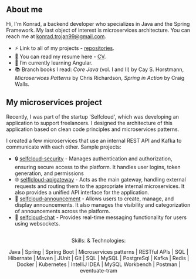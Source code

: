 ## About me

Hi,
I'm Konrad, a backend developer who specializes in Java and the Spring Framework. My last object of interest is microservices architecture. You can reach me at konrad.trojan99@gmail.com.

* ⚡ Link to all of my projects - [repositories](https://github.com/KonradTrojan?tab=repositories).
* 💼 You can read my resume here - [CV](https://github.com/KonradTrojan/KonradTrojan/blob/main/Konrad%20Trojan%20CV.pdf).
* 🌱 I’m currently learning Angular.
* 📚 Branch books I read: *Core Java* (vol. I and II) by Cay S. Horstmann, *Microservices Patterns* by Chris Richardson, *Spring in Action* by Craig Walls.

## My microservices project 

Recently, I was part of the startup 'Selfcloud', which was developing an application to support freelancers. I designed the architecture of this application based on clean code principles and microservices patterns.

I created a few microservices that use an internal REST API and Kafka to communicate with each other. Sample projects:

- 🔒 [selfcloud-security](https://github.com/selfcloud-labs/selfcloud-security/tree/dev) - Manages authentication and authorization, ensuring secure access to the platform. It handles user logins, token generation, and permissions
- 🌐 [selflcloud-apigateway](https://github.com/selfcloud-labs/selfcloud-apigateway/tree/dev) - Acts as the main gateway, handling external requests and routing them to the appropriate internal microservices. It also provides a unified API interface for the application.
- 📝 [selfcloud-announcement](https://github.com/selfcloud-labs/selfcloud-announcement/tree/dev) - Allows users to create, manage, and display announcements. It also manages the visibility and categorization of announcements across the platform.
- 💬 [selfcloud-chat](https://github.com/selfcloud-labs/selfcloud-chat/tree/main) - Provides real-time messaging functionality for users using websockets.

##
<div align="center">
Skills: & Technologies:
  
Java | Spring | Spring Boot | Microservices patterns | RESTful APIs | SQL | Hibernate | Maven | JUnit | Git | SQL | MySQL | PostgreSql | Kafka | Redis | Docker | Kubernetes | IntelliJ IDEA | MySQL Workbench | Postman | eventuate-tram
</div>
